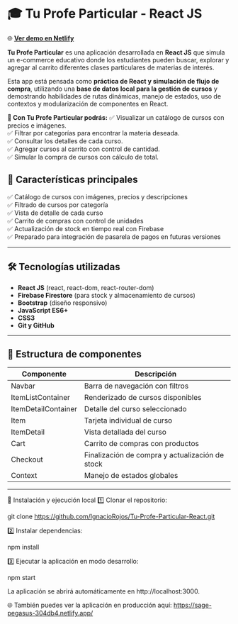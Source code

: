 # 🎓 Tu Profe Particular - React JS

🌐 **[Ver demo en Netlify](https://sage-pegasus-304db4.netlify.app/)**

**Tu Profe Particular** es una aplicación desarrollada en **React JS** que simula un e-commerce educativo donde los estudiantes pueden buscar, explorar y agregar al carrito diferentes clases particulares de materias de interés.

Esta app está pensada como **práctica de React y simulación de flujo de compra**, utilizando una **base de datos local para la gestión de cursos** y demostrando habilidades de rutas dinámicas, manejo de estados, uso de contextos y modularización de componentes en React.

**🔹 Con Tu Profe Particular podrás:**
✅ Visualizar un catálogo de cursos con precios e imágenes.  
✅ Filtrar por categorías para encontrar la materia deseada.  
✅ Consultar los detalles de cada curso.  
✅ Agregar cursos al carrito con control de cantidad.  
✅ Simular la compra de cursos con cálculo de total.

## 🌟 **Características principales**

✅ Catálogo de cursos con imágenes, precios y descripciones  
✅ Filtrado de cursos por categoría  
✅ Vista de detalle de cada curso  
✅ Carrito de compras con control de unidades  
✅ Actualización de stock en tiempo real con Firebase  
✅ Preparado para integración de pasarela de pagos en futuras versiones

---

## 🛠️ **Tecnologías utilizadas**

- **React JS** (react, react-dom, react-router-dom)
- **Firebase Firestore** (para stock y almacenamiento de cursos)
- **Bootstrap** (diseño responsivo)
- **JavaScript ES6+**
- **CSS3**
- **Git y GitHub**

---

## 📂 **Estructura de componentes**

| Componente | Descripción |
|------------|-------------|
| Navbar | Barra de navegación con filtros |
| ItemListContainer | Renderizado de cursos disponibles |
| ItemDetailContainer | Detalle del curso seleccionado |
| Item | Tarjeta individual de curso |
| ItemDetail | Vista detallada del curso |
| Cart | Carrito de compras con productos |
| Checkout | Finalización de compra y actualización de stock |
| Context | Manejo de estados globales |

---

🚀 Instalación y ejecución local
1️⃣ Clonar el repositorio:

git clone https://github.com/IgnacioRojos/Tu-Profe-Particular-React.git

2️⃣ Instalar dependencias:

npm install

3️⃣ Ejecutar la aplicación en modo desarrollo:

npm start

La aplicación se abrirá automáticamente en http://localhost:3000.

🌐 También puedes ver la aplicación en producción aquí: https://sage-pegasus-304db4.netlify.app/
